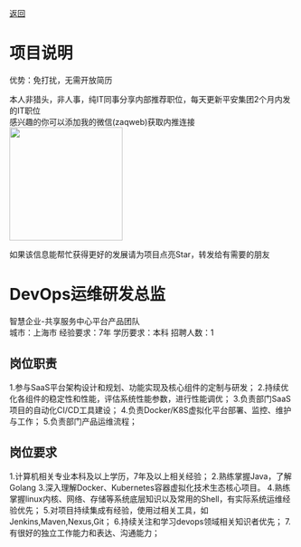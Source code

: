 [返回](../)

# 项目说明

优势：免打扰，无需开放简历

本人非猎头，非人事，纯IT同事分享内部推荐职位，每天更新平安集团2个月内发的IT职位  
感兴趣的你可以添加我的微信(zaqweb)获取内推连接  
<img src="https://github.com/zaqweb/PA-IT-JOBS/blob/master/WechatICode.jpeg"  height="200" width="200">

如果该信息能帮忙获得更好的发展请为项目点亮Star，转发给有需要的朋友

# DevOps运维研发总监
智慧企业-共享服务中心平台产品团队  
城市：上海市 经验要求：7年 学历要求：本科  招聘人数：1

## 岗位职责
1.参与SaaS平台架构设计和规划、功能实现及核心组件的定制与研发；
2.持续优化各组件的稳定性和性能，评估系统性能参数，进行性能调优；
3.负责部门SaaS项目的自动化CI/CD工具建设；
4.负责Docker/K8S虚拟化平台部署、监控、维护与工作；
5.负责部门产品运维流程；

## 岗位要求
1.计算机相关专业本科及以上学历，7年及以上相关经验；
2.熟练掌握Java，了解Golang
3.深入理解Docker、Kubernetes容器虚拟化技术生态核心项目。
4.熟练掌握linux内核、网络、存储等系统底层知识以及常用的Shell，有实际系统运维经验优先；
5.对项目持续集成有经验，使用过相关工具，如Jenkins,Maven,Nexus,Git；
6.持续关注和学习devops领域相关知识者优先；
7.有很好的独立工作能力和表达、沟通能力；




